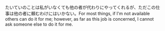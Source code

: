 <tr><td>たいていのことは私がいなくても他の者が代わりにやってくれるが、ただこの仕事は他の者に頼むわけにはいかない。<td><tr><tr><td>For most things, if I'm not available others can do it for me; however, as far as this job is concerned, I cannot ask someone else to do it for me.<td><tr></table>

